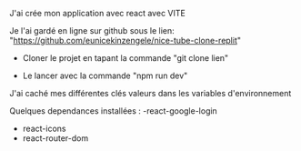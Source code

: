 J'ai crée mon application avec react avec VITE

Je l'ai gardé en ligne sur github sous le lien:  "https://github.com/eunicekinzengele/nice-tube-clone-replit"

- Cloner le projet en tapant la commande "git clone lien"

- Le lancer avec la commande "npm run dev"

J'ai caché mes différentes clés valeurs dans les variables d'environnement 

Quelques dependances installées :
   -react-google-login
   - react-icons
   - react-router-dom









<!-- 
## Running React on Repl.it

[React](https://reactjs.org/) is a popular JavaScript library for building user interfaces.

[Vite](https://vitejs.dev/) is a blazing fast frontend build tool that includes features like Hot Module Reloading (HMR), optimized builds, and TypeScript support out of the box.

Using the two in conjunction is one of the fastest ways to build a web app.

### Getting Started
- Hit run
- Edit [App.jsx](#src/App.jsx) and watch it live update!

By default, Replit runs the `dev` script, but you can configure it by changing the `run` field in the [configuration file](#.replit). Here are the vite docs for [serving production websites](https://vitejs.dev/guide/build.html)

### Typescript

Just rename any file from `.jsx` to `.tsx`. You can also try our [TypeScript Template](https://replit.com/@replit/React-TypeScript) -->